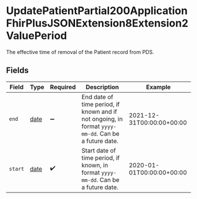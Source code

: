 # UpdatePatientPartial200ApplicationFhirPlusJSONExtension8Extension2ValuePeriod

The effective time of removal of the Patient record from PDS.


## Fields

| Field                                                                                               | Type                                                                                                | Required                                                                                            | Description                                                                                         | Example                                                                                             |
| --------------------------------------------------------------------------------------------------- | --------------------------------------------------------------------------------------------------- | --------------------------------------------------------------------------------------------------- | --------------------------------------------------------------------------------------------------- | --------------------------------------------------------------------------------------------------- |
| `end`                                                                                               | [date](https://docs.python.org/3/library/datetime.html#date-objects)                                | :heavy_minus_sign:                                                                                  | End date of time period, if known and if not ongoing, in format `yyyy-mm-dd`. Can be a future date. | 2021-12-31T00:00:00+00:00                                                                           |
| `start`                                                                                             | [date](https://docs.python.org/3/library/datetime.html#date-objects)                                | :heavy_check_mark:                                                                                  | Start date of time period, if known, in format `yyyy-mm-dd`. Can be a future date.                  | 2020-01-01T00:00:00+00:00                                                                           |